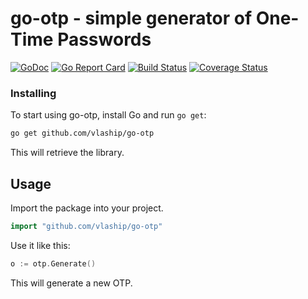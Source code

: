 # go-otp - simple generator of One-Time Passwords

[![GoDoc](https://godoc.org/github.com/vlaship/go-otp?status.svg)](https://godoc.org/github.com/vlaship/go-otp)
[![Go Report Card](https://goreportcard.com/badge/github.com/vlaship/go-otp)](https://goreportcard.com/report/github.com/vlaship/go-otp)
[![Build Status](https://github.com/vlaship/go-otp/workflows/go.yml/badge.svg)](https://github.com/vlaship/go-otp/actions)
[![Coverage Status](https://coveralls.io/repos/github/vlaship/go-otp/badge.svg?branch=main)](https://coveralls.io/github/vlaship/go-otp?branch=main)

### Installing

To start using go-otp, install Go and run `go get`:

```bash
go get github.com/vlaship/go-otp
```
This will retrieve the library.

## Usage

Import the package into your project.

```go
import "github.com/vlaship/go-otp"
```

Use it like this:

```go
o := otp.Generate()
```

This will generate a new OTP.
